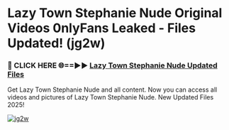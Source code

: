 # Lazy Town Stephanie Nude Original Videos 0nlyFans Leaked - Files Updated! (jg2w)

<h3>🔴 CLICK HERE 🌐==►► <a href="https://tinyurl.com/5h6xmrr3" rel="nofollow">Lazy Town Stephanie Nude Updated Files</a></h3>

Get Lazy Town Stephanie Nude and all content. Now you can access all videos and pictures of Lazy Town Stephanie Nude. New Updated Files 2025!

[![jg2w](https://i.imgur.com/KVD873Z.gif)](https://tinyurl.com/5h6xmrr3)
